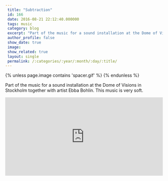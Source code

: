 ```yaml
---
 title: "Subtraction"
 id: 166
 date: 2016-08-21 22:12:40.000000
 tags: music
 category: blog
 excerpt: "Part of the music for a sound installation at the Dome of Visions in Stockholm together with artist Ebba Bohlin. This music is very soft...."
 author_profile: false
 show_date: true
 image: 
 show_related: true
 layout: single
 permalink: /:categories/:year/:month/:day/:title/
---
```

{% unless page.image contains 'spacer.gif' %}
{% endunless %}

Part of the music for a sound installation at the Dome of Visions in Stockholm together with artist Ebba Bohlin. This music is very soft.

<iframe width="100%" height="250" scrolling="no" frameborder="no" src="https://w.soundcloud.com/player/?url=https%3A//api.soundcloud.com/tracks/247319871&amp;auto_play=false&amp;hide_related=false&amp;show_comments=true&amp;show_user=true&amp;show_reposts=false&amp;visual=true"></iframe>
